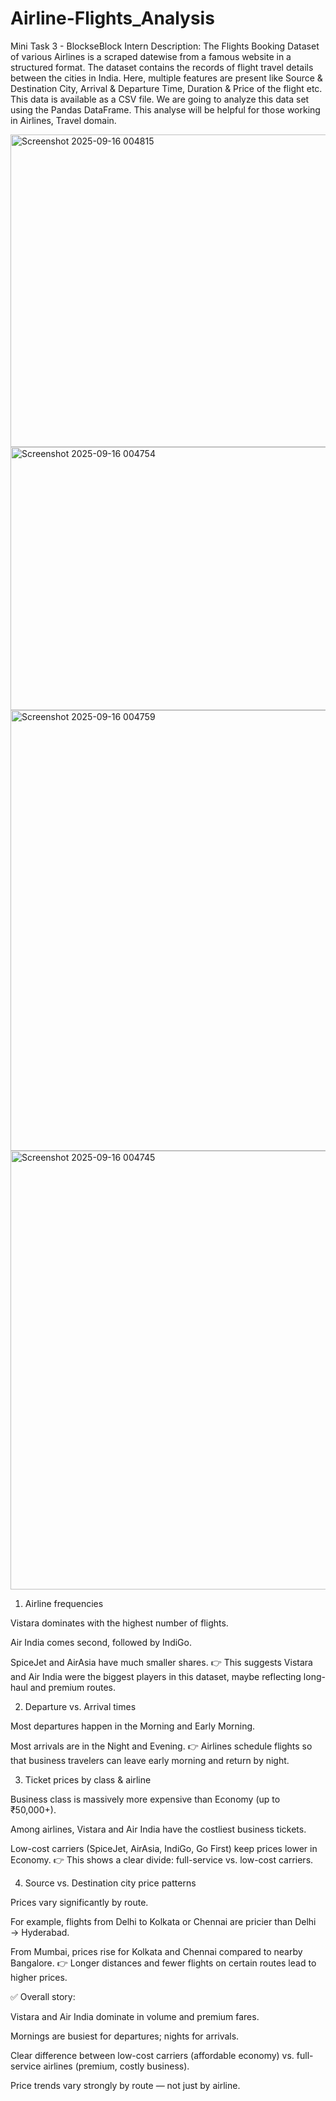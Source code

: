 # Airline-Flights_Analysis
Mini Task 3 - BlockseBlock Intern
Description:
The Flights Booking Dataset of various Airlines is a scraped datewise from a famous website in a structured format. The dataset contains the records of flight travel details between the cities in India. Here, multiple features are present like Source & Destination City, Arrival & Departure Time, Duration & Price of the flight etc.
This data is available as a CSV file. We are going to analyze this data set using the Pandas DataFrame.
This analyse will be helpful for those working in Airlines, Travel domain.

<img width="1936" height="500" alt="Screenshot 2025-09-16 004815" src="https://github.com/user-attachments/assets/e6db4628-f6b8-488b-8c42-d3defb3f28ca" />
<img width="1463" height="421" alt="Screenshot 2025-09-16 004754" src="https://github.com/user-attachments/assets/d5df6f98-38d6-4f8c-86f6-699a810eff7b" />
<img width="940" height="705" alt="Screenshot 2025-09-16 004759" src="https://github.com/user-attachments/assets/0ef39d63-a5e4-435d-a9f1-c643239b5e11" />
<img width="1122" height="702" alt="Screenshot 2025-09-16 004745" src="https://github.com/user-attachments/assets/7342ab06-4441-43b1-8879-83d4523b655b" />

1. Airline frequencies

Vistara dominates with the highest number of flights.

Air India comes second, followed by IndiGo.

SpiceJet and AirAsia have much smaller shares.
👉 This suggests Vistara and Air India were the biggest players in this dataset, maybe reflecting long-haul and premium routes.

2. Departure vs. Arrival times

Most departures happen in the Morning and Early Morning.

Most arrivals are in the Night and Evening.
👉 Airlines schedule flights so that business travelers can leave early morning and return by night.

3. Ticket prices by class & airline

Business class is massively more expensive than Economy (up to ₹50,000+).

Among airlines, Vistara and Air India have the costliest business tickets.

Low-cost carriers (SpiceJet, AirAsia, IndiGo, Go First) keep prices lower in Economy.
👉 This shows a clear divide: full-service vs. low-cost carriers.

4. Source vs. Destination city price patterns

Prices vary significantly by route.

For example, flights from Delhi to Kolkata or Chennai are pricier than Delhi → Hyderabad.

From Mumbai, prices rise for Kolkata and Chennai compared to nearby Bangalore.
👉 Longer distances and fewer flights on certain routes lead to higher prices.

✅ Overall story:

Vistara and Air India dominate in volume and premium fares.

Mornings are busiest for departures; nights for arrivals.

Clear difference between low-cost carriers (affordable economy) vs. full-service airlines (premium, costly business).

Price trends vary strongly by route — not just by airline.








